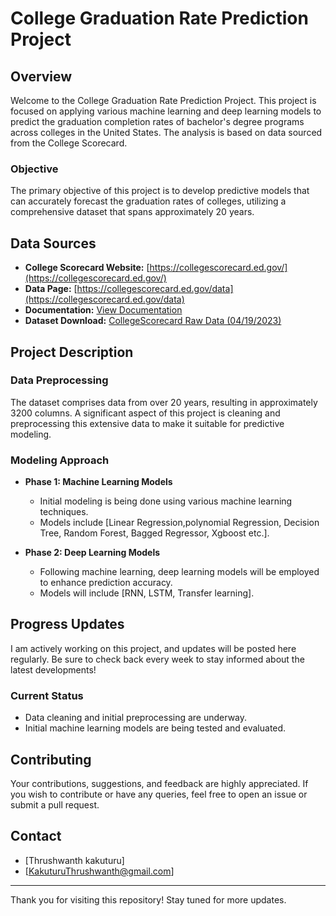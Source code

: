 

# College Graduation Rate Prediction Project

## Overview
Welcome to the College Graduation Rate Prediction Project. This project is focused on applying various machine learning and deep learning models to predict the graduation completion rates of bachelor's degree programs across colleges in the United States. The analysis is based on data sourced from the College Scorecard.

### Objective
The primary objective of this project is to develop predictive models that can accurately forecast the graduation rates of colleges, utilizing a comprehensive dataset that spans approximately 20 years.

## Data Sources
- **College Scorecard Website:** [https://collegescorecard.ed.gov/](https://collegescorecard.ed.gov/)
- **Data Page:** [https://collegescorecard.ed.gov/data](https://collegescorecard.ed.gov/data)
- **Documentation:** [View Documentation](https://collegescorecard.ed.gov/assets/InstitutionDataDocumentation.pdf)
- **Dataset Download:** [CollegeScorecard Raw Data (04/19/2023)](https://ed-public-download.app.cloud.gov/downloads/CollegeScorecard_Raw_Data_04192023.zip)

## Project Description
### Data Preprocessing
The dataset comprises data from over 20 years, resulting in approximately 3200 columns. A significant aspect of this project is cleaning and preprocessing this extensive data to make it suitable for predictive modeling.

### Modeling Approach
- **Phase 1: Machine Learning Models**
  - Initial modeling is being done using various machine learning techniques.
  - Models include [Linear Regression,polynomial Regression, Decision Tree, Random Forest, Bagged Regressor, Xgboost etc.].

- **Phase 2: Deep Learning Models**
  - Following machine learning, deep learning models will be employed to enhance prediction accuracy.
  - Models will include [RNN, LSTM, Transfer learning].

## Progress Updates
I am actively working on this project, and updates will be posted here regularly. Be sure to check back every week to stay informed about the latest developments!

### Current Status
- Data cleaning and initial preprocessing are underway.
- Initial machine learning models are being tested and evaluated.

## Contributing
Your contributions, suggestions, and feedback are highly appreciated. If you wish to contribute or have any queries, feel free to open an issue or submit a pull request.


## Contact
- [Thrushwanth kakuturu]
- [KakuturuThrushwanth@gmail.com]

---

Thank you for visiting this repository! Stay tuned for more updates.

